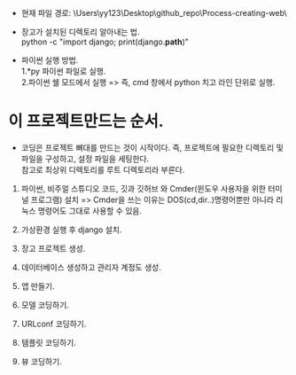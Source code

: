 - 현재 파일 경로: \Users\yy123\Desktop\github_repo\Process-creating-web\

- 장고가 설치된 디렉토리 알아내는 법.  
python -c "import django; print(django.__path__)"

- 파이썬 실행 방법.  
1.*py 파이썬 파일로 실행.  
2.파이썬 쉘 모드에서 실행 => 즉, cmd 창에서 python 치고 라인 단위로 실행.

# 이 프로젝트만드는 순서.

- 코딩은 프로젝트 뼈대를 만드는 것이 시작이다. 즉, 프로젝트에 필요한 디렉토리 및 파일을 구성하고, 설정 파일을 세팅한다.  
참고로 최상위 디렉토리를 루트 디렉토리라 부른다.

1. 파이썬, 비주얼 스튜디오 코드, 깃과 깃허브 와
Cmder(윈도우 사용자을 위한 터미널 프로그램) 설치 => Cmder을 쓰는 이유는 DOS(cd,dir..)명령어뿐만 아니라 리눅스 명령어도 그대로 사용할 수 있음.

2. 가상환경 실행 후 django 설치.

3. 장고 프로젝트 생성.

4. 데이터베이스 생성하고 관리자 계정도 생성.

5. 앱 만들기.

6. 모델 코딩하기.

7. URLconf 코딩하기.

8. 템플릿 코딩하기.

9. 뷰 코딩하기.

